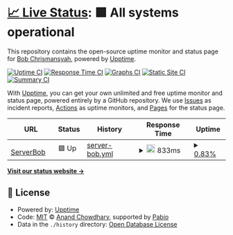 # [📈 Live Status](https://https://bobchrismansyah.github.io/monitoring-serverbob/): <!--live status--> **🟩 All systems operational**

This repository contains the open-source uptime monitor and status page for [Bob Chrismansyah](piabukit.org/bob), powered by [Upptime](https://github.com/upptime/upptime).

[![Uptime CI](https://github.com/BobChrismansyah/monitor-serverbob/workflows/Uptime%20CI/badge.svg)](https://github.com/BobChrismansyah/monitor-serverbob/actions?query=workflow%3A%22Uptime+CI%22)
[![Response Time CI](https://github.com/BobChrismansyah/monitor-serverbob/workflows/Response%20Time%20CI/badge.svg)](https://github.com/BobChrismansyah/monitor-serverbob/actions?query=workflow%3A%22Response+Time+CI%22)
[![Graphs CI](https://github.com/BobChrismansyah/monitor-serverbob/workflows/Graphs%20CI/badge.svg)](https://github.com/BobChrismansyah/monitor-serverbob/actions?query=workflow%3A%22Graphs+CI%22)
[![Static Site CI](https://github.com/BobChrismansyah/monitor-serverbob/workflows/Static%20Site%20CI/badge.svg)](https://github.com/BobChrismansyah/monitor-serverbob/actions?query=workflow%3A%22Static+Site+CI%22)
[![Summary CI](https://github.com/BobChrismansyah/monitor-serverbob/workflows/Summary%20CI/badge.svg)](https://github.com/BobChrismansyah/monitor-serverbob/actions?query=workflow%3A%22Summary+CI%22)

With [Upptime](https://upptime.js.org), you can get your own unlimited and free uptime monitor and status page, powered entirely by a GitHub repository. We use [Issues](https://github.com/BobChrismansyah/monitor-serverbob/issues) as incident reports, [Actions](https://github.com/BobChrismansyah/monitor-serverbob/actions) as uptime monitors, and [Pages](https://https://bobchrismansyah.github.io/monitoring-serverbob/) for the status page.

<!--start: status pages-->
<!-- This summary is generated by Upptime (https://github.com/upptime/upptime) -->
<!-- Do not edit this manually, your changes will be overwritten -->
<!-- prettier-ignore -->
| URL | Status | History | Response Time | Uptime |
| --- | ------ | ------- | ------------- | ------ |
| <img alt="" src="https://icons.duckduckgo.com/ip3/proxmox.notsec.site.ico" height="13"> [ServerBob](https://proxmox.notsec.site) | 🟩 Up | [server-bob.yml](https://github.com/BobChrismansyah/monitoring-serverbob/commits/HEAD/history/server-bob.yml) | <details><summary><img alt="Response time graph" src="./graphs/server-bob/response-time-week.png" height="20"> 833ms</summary><br><a href="https://https://bobchrismansyah.github.io/monitoring-serverbob//history/server-bob"><img alt="Response time 833" src="https://img.shields.io/endpoint?url=https%3A%2F%2Fraw.githubusercontent.com%2FBobChrismansyah%2Fmonitoring-serverbob%2FHEAD%2Fapi%2Fserver-bob%2Fresponse-time.json"></a><br><a href="https://https://bobchrismansyah.github.io/monitoring-serverbob//history/server-bob"><img alt="24-hour response time 833" src="https://img.shields.io/endpoint?url=https%3A%2F%2Fraw.githubusercontent.com%2FBobChrismansyah%2Fmonitoring-serverbob%2FHEAD%2Fapi%2Fserver-bob%2Fresponse-time-day.json"></a><br><a href="https://https://bobchrismansyah.github.io/monitoring-serverbob//history/server-bob"><img alt="7-day response time 833" src="https://img.shields.io/endpoint?url=https%3A%2F%2Fraw.githubusercontent.com%2FBobChrismansyah%2Fmonitoring-serverbob%2FHEAD%2Fapi%2Fserver-bob%2Fresponse-time-week.json"></a><br><a href="https://https://bobchrismansyah.github.io/monitoring-serverbob//history/server-bob"><img alt="30-day response time 833" src="https://img.shields.io/endpoint?url=https%3A%2F%2Fraw.githubusercontent.com%2FBobChrismansyah%2Fmonitoring-serverbob%2FHEAD%2Fapi%2Fserver-bob%2Fresponse-time-month.json"></a><br><a href="https://https://bobchrismansyah.github.io/monitoring-serverbob//history/server-bob"><img alt="1-year response time 833" src="https://img.shields.io/endpoint?url=https%3A%2F%2Fraw.githubusercontent.com%2FBobChrismansyah%2Fmonitoring-serverbob%2FHEAD%2Fapi%2Fserver-bob%2Fresponse-time-year.json"></a></details> | <details><summary><a href="https://https://bobchrismansyah.github.io/monitoring-serverbob//history/server-bob">0.83%</a></summary><a href="https://https://bobchrismansyah.github.io/monitoring-serverbob//history/server-bob"><img alt="All-time uptime 0.83%" src="https://img.shields.io/endpoint?url=https%3A%2F%2Fraw.githubusercontent.com%2FBobChrismansyah%2Fmonitoring-serverbob%2FHEAD%2Fapi%2Fserver-bob%2Fuptime.json"></a><br><a href="https://https://bobchrismansyah.github.io/monitoring-serverbob//history/server-bob"><img alt="24-hour uptime 0.83%" src="https://img.shields.io/endpoint?url=https%3A%2F%2Fraw.githubusercontent.com%2FBobChrismansyah%2Fmonitoring-serverbob%2FHEAD%2Fapi%2Fserver-bob%2Fuptime-day.json"></a><br><a href="https://https://bobchrismansyah.github.io/monitoring-serverbob//history/server-bob"><img alt="7-day uptime 0.83%" src="https://img.shields.io/endpoint?url=https%3A%2F%2Fraw.githubusercontent.com%2FBobChrismansyah%2Fmonitoring-serverbob%2FHEAD%2Fapi%2Fserver-bob%2Fuptime-week.json"></a><br><a href="https://https://bobchrismansyah.github.io/monitoring-serverbob//history/server-bob"><img alt="30-day uptime 0.83%" src="https://img.shields.io/endpoint?url=https%3A%2F%2Fraw.githubusercontent.com%2FBobChrismansyah%2Fmonitoring-serverbob%2FHEAD%2Fapi%2Fserver-bob%2Fuptime-month.json"></a><br><a href="https://https://bobchrismansyah.github.io/monitoring-serverbob//history/server-bob"><img alt="1-year uptime 0.83%" src="https://img.shields.io/endpoint?url=https%3A%2F%2Fraw.githubusercontent.com%2FBobChrismansyah%2Fmonitoring-serverbob%2FHEAD%2Fapi%2Fserver-bob%2Fuptime-year.json"></a></details>

<!--end: status pages-->

[**Visit our status website →**](https://https://bobchrismansyah.github.io/monitoring-serverbob/)

## 📄 License

- Powered by: [Upptime](https://github.com/upptime/upptime)
- Code: [MIT](./LICENSE) © [Anand Chowdhary](https://anandchowdhary.com), supported by [Pabio](https://pabio.com)
- Data in the `./history` directory: [Open Database License](https://opendatacommons.org/licenses/odbl/1-0/)
